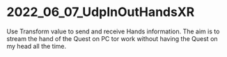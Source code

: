 # 2022_06_07_UdpInOutHandsXR
Use Transform value to send and receive Hands information. The aim is to stream the hand of the Quest on PC tor work without having the Quest on my head all the time.
